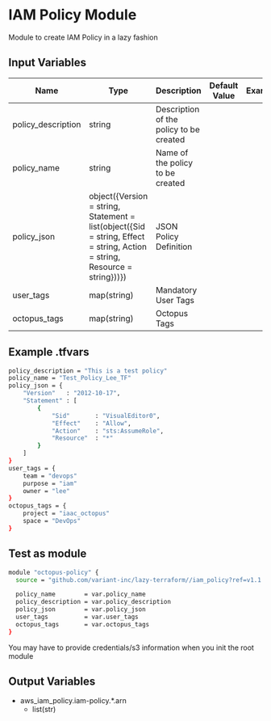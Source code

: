 # IAM Policy Module

Module to create IAM Policy in a lazy fashion

## Input Variables

<!-- markdownlint-disable MD013 MD033 -->
| Name               | Type                                                                                                                      | Description                             | Default Value | Example |
| ------------------ | ------------------------------------------------------------------------------------------------------------------------- | --------------------------------------- | ------------- | ------- |
| policy_description | string                                                                                                                    | Description of the policy to be created |               |         |
| policy_name        | string                                                                                                                    | Name of the policy to be created        |               |         |
| policy_json        | object({Version = string, Statement = list(object({Sid = string, Effect = string, Action = string, Resource = string}))}) | JSON Policy Definition                  |               |         |
| user_tags          | map(string)                                                                                                               | Mandatory User Tags                     |               |         |
| octopus_tags       | map(string)                                                                                                               | Octopus Tags                            |               |         |
<!-- markdownlint-enable MD013 MD033 -->

## Example .tfvars

```bash
policy_description = "This is a test policy"
policy_name = "Test_Policy_Lee_TF"
policy_json = {
    "Version"   : "2012-10-17",
    "Statement" : [
        {
            "Sid"       : "VisualEditor0",
            "Effect"    : "Allow",
            "Action"    : "sts:AssumeRole",
            "Resource"  : "*"
        }
    ]
}
user_tags = {
    team = "devops"
    purpose = "iam"
    owner = "lee"
}
octopus_tags = {
    project = "iaac_octopus"
    space = "DevOps"
}
```

## Test as module

```bash
module "octopus-policy" {
  source = "github.com/variant-inc/lazy-terraform//iam_policy?ref=v1.1.3"

  policy_name        = var.policy_name
  policy_description = var.policy_description
  policy_json        = var.policy_json
  user_tags          = var.user_tags
  octopus_tags       = var.octopus_tags
}
```

You may have to provide credentials/s3 information when you init the root module

## Output Variables

- aws_iam_policy.iam-policy.*.arn
  - list(str)

